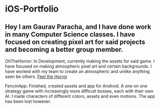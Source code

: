 # iOS-Portfolio
Hey I am Gaurav Paracha, and I have done work in many Computer Science classes. I have focused on creating pixel art for said projects and becoming a better group member. 
---------------------------------------------------------------------------------------------------------
OhTheHorror: In Development, currently making the assets for said game. I have focused on making atmospheric pixel art and certain backgrounds. I have worked with my team to create an atmospheric and unlike anything seen be others.
[Feel the Horror](https://github.com/EvanRista/OhTheHorror.git)

FencinApp: Finished, created assets and app for Android. A one on one strategy game with increasingly more difficult bosses, each with their own AI. I made characters of different colors, assets and even motions. The app has been lost however.
